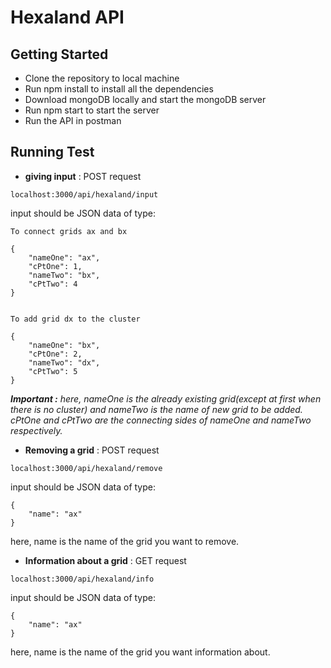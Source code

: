 # Hexaland API

## Getting Started
* Clone the repository to local machine
* Run npm install to install all the dependencies
* Download mongoDB locally and start the mongoDB server
* Run npm start to start the server
* Run the API in postman

## Running Test
* __giving input__ : POST request

```
localhost:3000/api/hexaland/input
```

input should be JSON data of type:

```
To connect grids ax and bx

{
	"nameOne": "ax",
	"cPtOne": 1,
	"nameTwo": "bx",
	"cPtTwo": 4
}


To add grid dx to the cluster

{
	"nameOne": "bx",
	"cPtOne": 2,
	"nameTwo": "dx",
	"cPtTwo": 5
}

```

***Important :***
*here, nameOne is the already existing grid(except at first when there is no cluster) and nameTwo is the name of new grid to be added. cPtOne and cPtTwo are the connecting sides of nameOne and nameTwo respectively.*

* __Removing a grid__ : POST request

```
localhost:3000/api/hexaland/remove
```

input should be JSON data of type:

```
{
	"name": "ax"
}
```
here, name is the name of the grid you want to remove.

* __Information about a grid__ : GET request

```
localhost:3000/api/hexaland/info
```

input should be JSON data of type:

```
{
	"name": "ax"
}
```
here, name is the name of the grid you want information about.